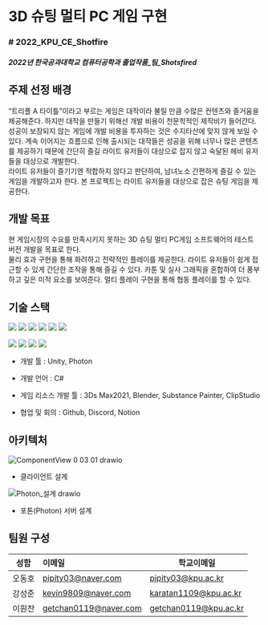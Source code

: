 # 3D 슈팅 멀티 PC 게임 구현

### # 2022_KPU_CE_Shotfire

##### 2022년 한국공과대학교 컴퓨터공학과 졸업작품_팀_Shotsfired



## 

## 주제 선정 배경


“트리플 A 타이틀”이라고 부르는 게임은 대작이라 불릴 만큼 수많은 컨텐츠와 즐거움을 제공해준다. 하지만 대작을 만들기 위해선 개발 비용이 천문학적인 제작비가 들어간다. 성공이 보장되지 않는 게임에 개발 비용을 투자하는 것은 수지타산에 맞지 않게 보일 수 있다. 계속 이어지는 흐름으로 인해 출시되는 대작들은 성공을 위해 너무나 많은 콘텐츠를 제공하기 때문에 간단히 즐길 라이트 유저들이 대상으로 잡지 않고 숙달된 헤비 유저들을 대상으로 개발한다.  
라이트 유저들이 즐기기엔 적합하지 않다고 판단하여, 남녀노소 간편하게 즐길 수 있는 게임을 개발하고자 한다. 본 프로젝트는 라이트 유저들을 대상으로 잡은 슈팅 게임을 제공한다.

## 

## 개발 목표



현 게임시장의 수요를 만족시키지 못하는 3D 슈팅 멀티 PC게임 소프트웨어의 테스트 버전 개발을 목표로 한다.  
물리 효과 구현을 통해 화려하고 전략적인 플레이를 제공한다. 라이트 유저들이 쉽게 접근할 수 있게 간단한 조작을 통해 즐길 수 있다. 카툰 및 실사 그래픽을 혼합하여 더 풍부하고 깊은 미적 요소를 보여준다. 멀티 플레이 구현을 통해 협동 플레이를 할 수 있다.

## 

## 기술 스택



<img src="https://img.shields.io/badge/Unity-100000?style=for-the-badge&logo=unity&logoColor=white"></img>
<img src="https://img.shields.io/badge/C%23-239120?style=for-the-badge&logo=c-sharp&logoColor=white"></img>
<img src="https://img.shields.io/badge/GitHub-100000?style=for-the-badge&logo=github&logoColor=white"></img>
<img src="https://img.shields.io/badge/Discord-7289DA?style=for-the-badge&logo=discord&logoColor=white"></img>
<img src="https://img.shields.io/badge/Notion-%23000000.svg?style=for-the-badge&logo=notion&logoColor=white"></img>
<img src="https://img.shields.io/badge/Blender-F5792A?style=for-the-badge&logo=Blender&logoColor=white"></img>

<img src="https://img.shields.io/badge/-Photon-blue"></img>
<img src="https://img.shields.io/badge/-3Ds Max2021-red"></img>
<img src="https://img.shields.io/badge/-Substance Painter-yellow"></img>
<img src="https://img.shields.io/badge/-ClipStudio-inactive"></img>

* 개발 툴 : Unity, Photon

* 개발 언어 : C#

* 게임 리소스 개발 툴 : 3Ds Max2021, Blender, Substance Painter, ClipStudio

* 협업 및 회의 : Github, Discord, Notion

## 

## 아키텍처



![ComponentView 0 03 01 drawio](https://user-images.githubusercontent.com/49605591/158057188-40c790da-8100-4c53-82ba-3dc49219967b.png)

* 클라이언트 설계

![Photon_설계 drawio](https://user-images.githubusercontent.com/49605591/158057189-3b18287f-c8ae-4374-85fb-6f14490213d8.png)

* 포톤(Photon) 서버 설계

## 

## 팀원 구성



| 성함  | 이메일                                                   | 학교이메일                                                 |
| --- |:----------------------------------------------------- | ----------------------------------------------------- |
| 오동호 | [pipity03@naver.com](mailto:pipity03@naver.com)       | [pipity03@kpu.ac.kr](mailto:pipity03@kpu.ac.kr)       |
| 강성준 | [kevin9809@naver.com](mailto:kevin9809@naver.com)     | [karatan1109@kpu.ac.kr](mailto:karatan1109@kpu.ac.kr) |
| 이원찬 | [getchan0119@naver.com](mailto:getchan0119@naver.com) | [getchan0119@kpu.ac.kr](mailto:getchan0119@kpu.ac.kr) |
